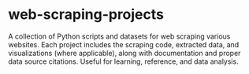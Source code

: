 # web-scraping-projects
A collection of Python scripts and datasets for web scraping various websites. Each project includes the scraping code, extracted data, and visualizations (where applicable), along with documentation and proper data source citations. Useful for learning, reference, and data analysis.
